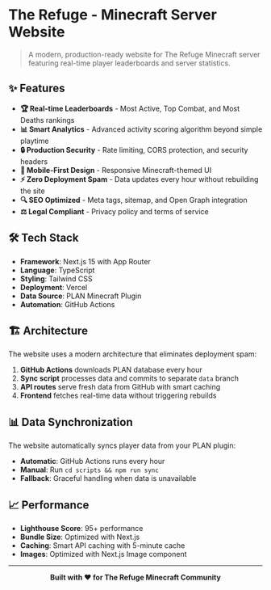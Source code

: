 # The Refuge - Minecraft Server Website

> A modern, production-ready website for The Refuge Minecraft server featuring real-time player leaderboards and server statistics.

## ✨ Features

- **🏆 Real-time Leaderboards** - Most Active, Top Combat, and Most Deaths rankings
- **📊 Smart Analytics** - Advanced activity scoring algorithm beyond simple playtime
- **🔒 Production Security** - Rate limiting, CORS protection, and security headers
- **📱 Mobile-First Design** - Responsive Minecraft-themed UI
- **⚡ Zero Deployment Spam** - Data updates every hour without rebuilding the site
- **🔍 SEO Optimized** - Meta tags, sitemap, and Open Graph integration
- **⚖️ Legal Compliant** - Privacy policy and terms of service


## 🛠️ Tech Stack

- **Framework**: Next.js 15 with App Router
- **Language**: TypeScript
- **Styling**: Tailwind CSS
- **Deployment**: Vercel
- **Data Source**: PLAN Minecraft Plugin
- **Automation**: GitHub Actions

## 🏗️ Architecture

The website uses a modern architecture that eliminates deployment spam:

1. **GitHub Actions** downloads PLAN database every hour
2. **Sync script** processes data and commits to separate `data` branch
3. **API routes** serve fresh data from GitHub with smart caching
4. **Frontend** fetches real-time data without triggering rebuilds


## 📊 Data Synchronization

The website automatically syncs player data from your PLAN plugin:

- **Automatic**: GitHub Actions runs every hour
- **Manual**: Run `cd scripts && npm run sync`
- **Fallback**: Graceful handling when data is unavailable


## 📈 Performance

- **Lighthouse Score**: 95+ performance
- **Bundle Size**: Optimized with Next.js
- **Caching**: Smart API caching with 5-minute cache
- **Images**: Optimized with Next.js Image component


---

<p align="center">
  <strong>Built with ❤️ for The Refuge Minecraft Community</strong>
</p>
